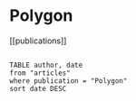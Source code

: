 # Polygon

[[publications]]

```dataview

TABLE author, date
from "articles"
where publication = "Polygon"
sort date DESC

```